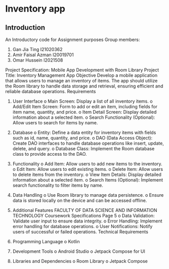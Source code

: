 Inventory app
==================================
Introduction
------------
An Introductory code for Assignment purposes
Group members:
1. 	 Gan Jia Ting I21020362
2. 	 Amir Faisal Azman I20019701
3. Omar Hussein I2021508


Project Specification: Mobile App Development with Room Library
Project Title: Inventory Management App
Objective
Develop a mobile application that allows users to manage an inventory of items. The app should
utilize the Room library to handle data storage and retrieval, ensuring efficient and reliable
database operations.
Requirements

1. User Interface
   o Main Screen: Display a list of all inventory items.
   o Add/Edit Item Screen: Form to add or edit an item, including fields for item
   name, quantity, and price.
   o Item Detail Screen: Display detailed information about a selected item.
   o Search Functionality (Optional): Allow users to search for items by name.

2. Database
   o Entity: Define a data entity for inventory items with fields such as id, name,
   quantity, and price.
   o DAO (Data Access Object): Create DAO interfaces to handle database
   operations like insert, update, delete, and query.
   o Database Class: Implement the Room database class to provide access to the
   DAO.

3. Functionality
   o Add Item: Allow users to add new items to the inventory.
   o Edit Item: Allow users to edit existing items.
   o Delete Item: Allow users to delete items from the inventory.
   o View Item Details: Display detailed information about a selected item.
   o Search Items (Optional): Implement search functionality to filter items by name.

4. Data Handling
   o Use Room library to manage data persistence.
   o Ensure data is stored locally on the device and can be accessed offline.

5. Additional Features
   FACULTY OF DATA SCIENCE AND INFORMATION TECHNOLOGY
   Coursework Specifications Page 5
   o Data Validation: Validate user input to ensure data integrity.
   o Error Handling: Implement error handling for database operations.
   o User Notifications: Notify users of successful or failed operations.
   Technical Requirements

1. Programming Language
   o Kotlin

2. Development Tools
   o Android Studio
   o Jetpack Compose for UI

3. Libraries and Dependencies
   o Room Library
   o Jetpack Compose
